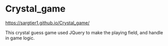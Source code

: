 # Crystal_game

https://sargtier1.github.io/Crystal_game/

This crystal guess game used JQuery to make the playing field, and handle in game logic. 
